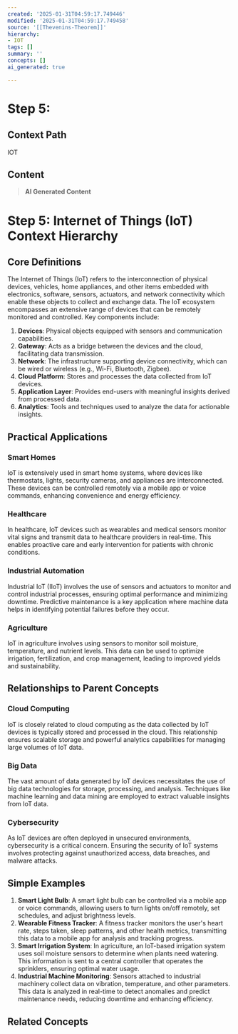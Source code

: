 ```yaml
---
created: '2025-01-31T04:59:17.749446'
modified: '2025-01-31T04:59:17.749458'
source: '[[Thevenins-Theorem]]'
hierarchy:
- IOT
tags: []
summary: ''
concepts: []
ai_generated: true

---
```


# Step 5:

## Context Path
IOT

## Content
> **AI Generated Content**
 # Step 5: Internet of Things (IoT) Context Hierarchy

## Core Definitions

The Internet of Things (IoT) refers to the interconnection of physical devices, vehicles, home appliances, and other items embedded with electronics, software, sensors, actuators, and network connectivity which enable these objects to collect and exchange data. The IoT ecosystem encompasses an extensive range of devices that can be remotely monitored and controlled. Key components include:

1. **Devices**: Physical objects equipped with sensors and communication capabilities.
2. **Gateway**: Acts as a bridge between the devices and the cloud, facilitating data transmission.
3. **Network**: The infrastructure supporting device connectivity, which can be wired or wireless (e.g., Wi-Fi, Bluetooth, Zigbee).
4. **Cloud Platform**: Stores and processes the data collected from IoT devices.
5. **Application Layer**: Provides end-users with meaningful insights derived from processed data.
6. **Analytics**: Tools and techniques used to analyze the data for actionable insights.

## Practical Applications

### Smart Homes
IoT is extensively used in smart home systems, where devices like thermostats, lights, security cameras, and appliances are interconnected. These devices can be controlled remotely via a mobile app or voice commands, enhancing convenience and energy efficiency.

### Healthcare
In healthcare, IoT devices such as wearables and medical sensors monitor vital signs and transmit data to healthcare providers in real-time. This enables proactive care and early intervention for patients with chronic conditions.

### Industrial Automation
Industrial IoT (IIoT) involves the use of sensors and actuators to monitor and control industrial processes, ensuring optimal performance and minimizing downtime. Predictive maintenance is a key application where machine data helps in identifying potential failures before they occur.

### Agriculture
IoT in agriculture involves using sensors to monitor soil moisture, temperature, and nutrient levels. This data can be used to optimize irrigation, fertilization, and crop management, leading to improved yields and sustainability.

## Relationships to Parent Concepts

### Cloud Computing
IoT is closely related to cloud computing as the data collected by IoT devices is typically stored and processed in the cloud. This relationship ensures scalable storage and powerful analytics capabilities for managing large volumes of IoT data.

### Big Data
The vast amount of data generated by IoT devices necessitates the use of big data technologies for storage, processing, and analysis. Techniques like machine learning and data mining are employed to extract valuable insights from IoT data.

### Cybersecurity
As IoT devices are often deployed in unsecured environments, cybersecurity is a critical concern. Ensuring the security of IoT systems involves protecting against unauthorized access, data breaches, and malware attacks.

## Simple Examples

1. **Smart Light Bulb**: A smart light bulb can be controlled via a mobile app or voice commands, allowing users to turn lights on/off remotely, set schedules, and adjust brightness levels.
2. **Wearable Fitness Tracker**: A fitness tracker monitors the user's heart rate, steps taken, sleep patterns, and other health metrics, transmitting this data to a mobile app for analysis and tracking progress.
3. **Smart Irrigation System**: In agriculture, an IoT-based irrigation system uses soil moisture sensors to determine when plants need watering. This information is sent to a central controller that operates the sprinklers, ensuring optimal water usage.
4. **Industrial Machine Monitoring**: Sensors attached to industrial machinery collect data on vibration, temperature, and other parameters. This data is analyzed in real-time to detect anomalies and predict maintenance needs, reducing downtime and enhancing efficiency.

## Related Concepts
